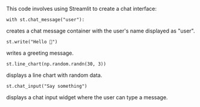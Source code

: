 This code involves using Streamlit to create a chat interface:

    with st.chat_message("user"):
creates a chat message container with the user's name displayed as "user".

    st.write("Hello 👋")
     
writes a greeting message.
    
    st.line_chart(np.random.randn(30, 3))
displays a line chart with random data.

    st.chat_input("Say something")
displays a chat input widget where the user can type a message.
